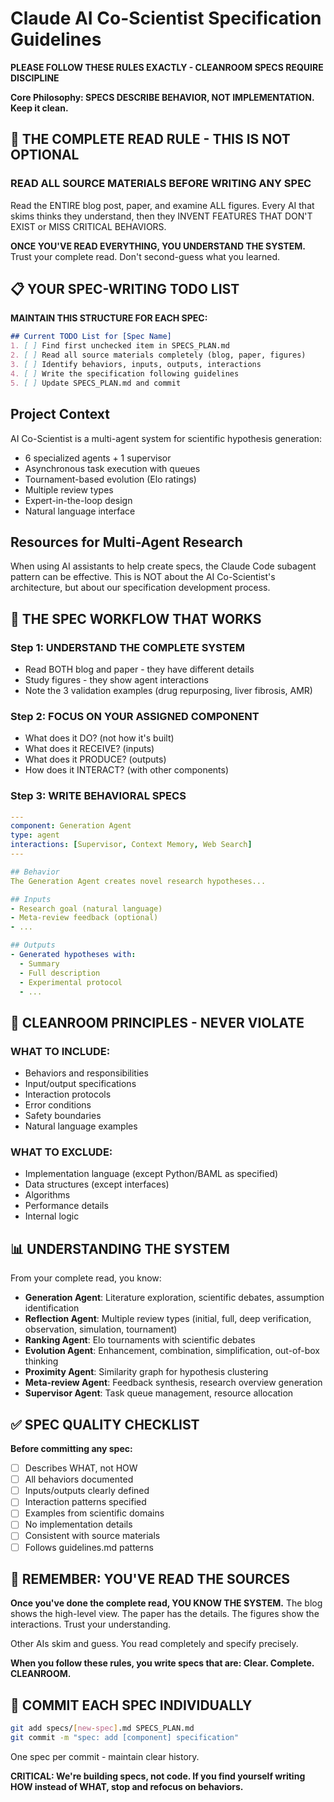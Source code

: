 # Claude AI Co-Scientist Specification Guidelines

**PLEASE FOLLOW THESE RULES EXACTLY - CLEANROOM SPECS REQUIRE DISCIPLINE**

**Core Philosophy: SPECS DESCRIBE BEHAVIOR, NOT IMPLEMENTATION. Keep it clean.**

## 🚨 THE COMPLETE READ RULE - THIS IS NOT OPTIONAL

### READ ALL SOURCE MATERIALS BEFORE WRITING ANY SPEC
Read the ENTIRE blog post, paper, and examine ALL figures. Every AI that skims thinks they understand, then they INVENT FEATURES THAT DON'T EXIST or MISS CRITICAL BEHAVIORS.

**ONCE YOU'VE READ EVERYTHING, YOU UNDERSTAND THE SYSTEM.** Trust your complete read. Don't second-guess what you learned.

## 📋 YOUR SPEC-WRITING TODO LIST

**MAINTAIN THIS STRUCTURE FOR EACH SPEC:**

```markdown
## Current TODO List for [Spec Name]
1. [ ] Find first unchecked item in SPECS_PLAN.md
2. [ ] Read all source materials completely (blog, paper, figures)
3. [ ] Identify behaviors, inputs, outputs, interactions
4. [ ] Write the specification following guidelines
5. [ ] Update SPECS_PLAN.md and commit
```

## Project Context

AI Co-Scientist is a multi-agent system for scientific hypothesis generation:
- 6 specialized agents + 1 supervisor
- Asynchronous task execution with queues
- Tournament-based evolution (Elo ratings)
- Multiple review types
- Expert-in-the-loop design
- Natural language interface

## Resources for Multi-Agent Research
When using AI assistants to help create specs, the Claude Code subagent pattern 
can be effective. This is NOT about the AI Co-Scientist's architecture, but 
about our specification development process.

## 🔄 THE SPEC WORKFLOW THAT WORKS

### Step 1: UNDERSTAND THE COMPLETE SYSTEM
- Read BOTH blog and paper - they have different details
- Study figures - they show agent interactions
- Note the 3 validation examples (drug repurposing, liver fibrosis, AMR)

### Step 2: FOCUS ON YOUR ASSIGNED COMPONENT
- What does it DO? (not how it's built)
- What does it RECEIVE? (inputs)
- What does it PRODUCE? (outputs)
- How does it INTERACT? (with other components)

### Step 3: WRITE BEHAVIORAL SPECS
```yaml
---
component: Generation Agent
type: agent
interactions: [Supervisor, Context Memory, Web Search]
---

## Behavior
The Generation Agent creates novel research hypotheses...

## Inputs
- Research goal (natural language)
- Meta-review feedback (optional)
- ...

## Outputs  
- Generated hypotheses with:
  - Summary
  - Full description
  - Experimental protocol
  - ...
```

## 🎯 CLEANROOM PRINCIPLES - NEVER VIOLATE

### WHAT TO INCLUDE:
- Behaviors and responsibilities
- Input/output specifications
- Interaction protocols
- Error conditions
- Safety boundaries
- Natural language examples

### WHAT TO EXCLUDE:
- Implementation language (except Python/BAML as specified)
- Data structures (except interfaces)
- Algorithms
- Performance details
- Internal logic

## 📊 UNDERSTANDING THE SYSTEM

From your complete read, you know:
- **Generation Agent**: Literature exploration, scientific debates, assumption identification
- **Reflection Agent**: Multiple review types (initial, full, deep verification, observation, simulation, tournament)
- **Ranking Agent**: Elo tournaments with scientific debates
- **Evolution Agent**: Enhancement, combination, simplification, out-of-box thinking
- **Proximity Agent**: Similarity graph for hypothesis clustering
- **Meta-review Agent**: Feedback synthesis, research overview generation
- **Supervisor Agent**: Task queue management, resource allocation

## ✅ SPEC QUALITY CHECKLIST

**Before committing any spec:**
- [ ] Describes WHAT, not HOW
- [ ] All behaviors documented
- [ ] Inputs/outputs clearly defined
- [ ] Interaction patterns specified
- [ ] Examples from scientific domains
- [ ] No implementation details
- [ ] Consistent with source materials
- [ ] Follows guidelines.md patterns

## 🚨 REMEMBER: YOU'VE READ THE SOURCES

**Once you've done the complete read, YOU KNOW THE SYSTEM.** The blog shows the high-level view. The paper has the details. The figures show the interactions. Trust your understanding.

Other AIs skim and guess. You read completely and specify precisely.

**When you follow these rules, you write specs that are: Clear. Complete. CLEANROOM.**

## 🔄 COMMIT EACH SPEC INDIVIDUALLY

```bash
git add specs/[new-spec].md SPECS_PLAN.md
git commit -m "spec: add [component] specification"
```

One spec per commit - maintain clear history.

**CRITICAL: We're building specs, not code. If you find yourself writing HOW instead of WHAT, stop and refocus on behaviors.**